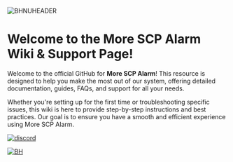 ![BHNUHEADER](https://github.com/user-attachments/assets/97213516-058c-4f7f-994d-35631b77b145)
# Welcome to the More SCP Alarm Wiki & Support Page!

Welcome to the official GitHub for **More SCP Alarm**! This resource is designed to help you make the most out of our system, offering detailed documentation, guides, FAQs, and support for all your needs.

Whether you're setting up for the first time or troubleshooting specific issues, this wiki is here to provide step-by-step instructions and best practices. Our goal is to ensure you have a smooth and efficient experience using More SCP Alarm.

[![discord](https://discordapp.com/api/guilds/1036750749062922310/embed.png?style=banner4)][discord]


[![BH](https://github.com/user-attachments/assets/2be93b59-38ab-4e66-b579-67ad77a17663)][BH]

[discord]: https://discord.gg/CB3tsuc4jX 'Discord'
[BH]:https://bisecthosting.com/5UP3R?r=Github
